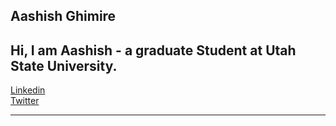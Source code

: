 ## Aashish Ghimire
Hi,
I am Aashish - a graduate Student at Utah State University.  
---  

[Linkedin](https://www.linkedin.com/in/aashishghimire/)  
[Twitter](http://twitter.com/helloAashish)   

---